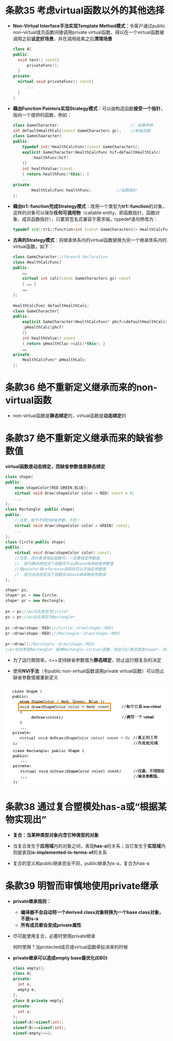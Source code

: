 # 条款35	考虑virtual函数以外的其他选择

- **Non-Virtual Interface手法实现Template Method模式**：令客户通过public non-virtual成员函数间接调用private virtual函数，得以在一个virtual函数被调用之前**设定好场景**，并在调用结束之后**清理场景**

  ```cpp
  class A{
  public:
  	void test() const{
  		privateFunc();
  	}
  private:
  	virtual void privateFunc() const{
  		...
  	}
  }
  ```

  

- **藉由Function Pointers实现Strategy模式**：可以由构造函数**接受一个指针**，指向一个提供的函数，例如：

  ```cpp
  class GameCharacter;                               // 前置声明
  int defaultHealthCalc(const GameCharacter& gc);    //缺省函数
  class GameChaaracter{
  public:
      typedef int(*HealthCalcFunc)(const GameCharacter&);
      explicit GameCharacter(HealthCalcFunc hcf=defaultHealthCalc)
          :healthFunc(hcf)
      {}
      int healthValue()const
      { return healthFunc(*this); }
      ...
  private:
          HealthCalcFunc healthFunc;           //函数指针
  };
  ```

- **藉由tr1::function完成Strategy模式**：改用一个类型为**tr1::function**的对象，这样的对象可以保存**任何可调用物**（callable entity，即函数指针、函数对象、成员函数指针），只要其签名式兼容于需求端，typedef语句修改为：

  ```cpp
  typedef std::tr1::function<int (const GameCharacter&)> HealthCalcFunc;
  ```

- **古典的Strategy模式**：将继承体系内的virtual函数替换为另一个继承体系内的virtual函数，如下：

  ```cpp
  class GameCharacter;//forward declaration
  class HealthCalcFunc{
  public:
      ……
      virtual int calc(const GameCharacter& gc) const
      { …… }
      ……
  };
  
  HealthCalcFunc defaultHealthCalc;
  class GameCharacter{
  public:
      explicit GameCharacter(HealthCalcFunc* phcf=&defaultHealthCalc)
      :pHealthCalc(phcf)
      {}
      int healthValue() const
      { return pHealthClac->calc(*this); }
      ……
  private:
      HealthCalcFunc* pHealthCalc;
  };
  ```

# 条款36	绝不重新定义继承而来的non-virtual函数

- non-virtual函数是**静态绑定**的，virtual函数是**动态绑定**的



# 条款37	绝不重新定义继承而来的缺省参数值

**virtual函数是动态绑定，而缺省参数值是静态绑定**

```cpp
class shape{
public:
	enum shapeColor{RED,GREEN,BLUE};
	virtual void draw(shapeColor color = RED) const = 0;
	...
};
class Rectangle: public shape{
public:
	//注意，赋予不同的缺省参数，不好！
	virtual void draw(shapeColor color = GREEN) const;
	...
};
class Circle:public shape{
public:
    virtual void draw(shapeColor color) const;
    //注意，用对象调用此函数时，一定要指定参数值
    //	因为静态绑定这个函数并不从其base继承缺省参数值
    //用pointer或reference调用则可以不指定参数值
    //	因为动态绑定这个函数会从base继承缺省参数值
};
```

```cpp
shape* ps;
shape* pc = new Circle;
shape* pr = new Rectangle;

ps = pc;//ps动态类型为Circle*
ps = pr;//ps动态类型为Rectangle*

pc->draw(shape::RED);//Circle::draw(shape::RED)
pr->draw(shape::RED);//Rectangle::draw(shape::RED)

pr->draw()//Rectangle::draw(shape::RED)
//pr动态类型Rectangle* 调用Rectangle virtual函数，但由于pr静态类型shape*，所以调用缺省参数值来自shape class而非Rectangle class
```

- 为了运行期效率，c++坚持缺省参数值为**静态绑定**，防止运行期复杂的决定

- 使用**NVI手法**（令public non-virtual函数调用private virtual函数）可以防止缺省参数值被重新定义

![image-20220616113921688](image/image-20220616113921688.png)

# 条款38	通过复合塑模处has-a或“根据某物实现出”

- **复合：当某种类型对象内含它种类型的对象**
- 当复合发生于**应用域**内的对象之间，表现**has-a**的关系；当它发生于**实现域**内则是表现**is-implemented-in-terms-of**的关系

- 复合的意义和public继承完全不同，public继承为is-a，复合为has-a



# 条款39	明智而审慎地使用private继承

- **private继承规则：**

  - **编译器不会自动将一个derived class对象转换为一个base class对象，不是is-a**
  - **所有成员都会变成private属性**

- 尽可能使用复合，必要时使用private继承

  何时使用？当protected成员或virtual函数牵扯进来的时候

- **private继承可以造成empty base最优化(EBO)**

  ```CPP
  class empty{};
  class A{
  private:
  	int x;
  	empty e;
  };
  class B:private empty{
  private:
  	int x;
  };
  sizeof(A)>sizeof(int);
  sizeof(B)==sizeof(int);
  sizeof(empty)==1;
  ```